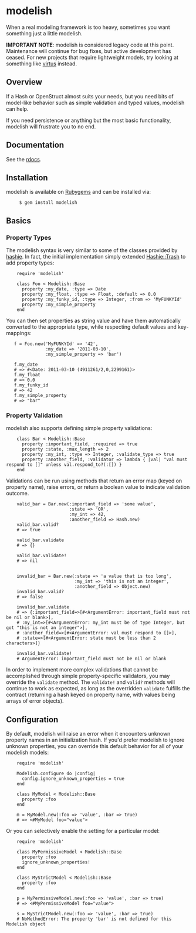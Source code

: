 # modelish #

When a real modeling framework is too heavy, sometimes you want something just 
a little modelish.

**IMPORTANT NOTE**: modelish is considered legacy code at this point.
Maintenance will continue for bug fixes, but active development has ceased.
For new projects that require lightweight models, try looking at something like
[virtus](https://github.com/solnic/virtus) instead.

## Overview ##

If a Hash or OpenStruct almost suits your needs, but you need bits of 
model-like behavior such as simple validation and typed values, modelish can 
help.

If you need persistence or anything but the most basic functionality, modelish 
will frustrate you to no end.

## Documentation ##

See the [rdocs][docs].

## Installation ##

modelish is available on [Rubygems][rubygems] and can be installed via:

         $ gem install modelish

## Basics ##

### Property Types ###

The modelish syntax is very similar to some of the classes provided by 
[hashie]. In fact, the initial implementation simply extended 
[Hashie::Trash][trash] to add property types:

        require 'modelish'

        class Foo < Modelish::Base
          property :my_date, :type => Date
          property :my_float, :type => Float, :default => 0.0
          property :my_funky_id, :type => Integer, :from => 'MyFUNKYId'
          property :my_simple_property
        end

You can then set properties as string value and have them automatically 
converted to the appropriate type, while respecting default values and 
key-mappings:

       f = Foo.new('MyFUNKYId' => '42', 
                   :my_date => '2011-03-10', 
                   :my_simple_property => 'bar')

       f.my_date
       # => #<Date: 2011-03-10 (4911261/2,0,2299161)> 
       f.my_float
       # => 0.0 
       f.my_funky_id
       # => 42 
       f.my_simple_property
       # => "bar" 

### Property Validation ###

modelish also supports defining simple property validations:

        class Bar < Modelish::Base
          property :important_field, :required => true
          property :state, :max_length => 2
          property :my_int, :type => Integer, :validate_type => true
          property :another_field, :validator => lambda { |val| "val must respond to []" unless val.respond_to?(:[]) }
        end

Validations can be run using methods that return an error map (keyed on property name), raise errors, or return a boolean value to indicate validation outcome.

        valid_bar = Bar.new(:important_field => 'some value', 
                            :state => 'OR', 
                            :my_int => 42, 
                            :another_field => Hash.new)
        valid_bar.valid?
        # => true

        valid_bar.validate
        # => {}

        valid_bar.validate!
        # => nil


        invalid_bar = Bar.new(:state => 'a value that is too long',
                              :my_int => 'this is not an integer',
                              :another_field => Object.new)
        invalid_bar.valid?
        # => false

        invalid_bar.validate
        # => {:important_field=>[#<ArgumentError: important_field must not be nil or blank>],
        # :my_int=>[#<ArgumentError: my_int must be of type Integer, but got "this is not an integer">],
        # :another_field=>[#<ArgumentError: val must respond to []>], 
        # :state=>[#<ArgumentError: state must be less than 2 characters>]}

        invalid_bar.validate!
        # ArgumentError: important_field must not be nil or blank

In order to implement more complex validations that cannot be accomplished through simple property-specific validators, you may override the `validate` method. The `validate!` and `valid?` methods will continue to work as expected, as long as the overridden `validate` fulfills the contract (returning a hash keyed on property name, with values being arrays of error objects).

## Configuration ##

By default, modelish will raise an error when it encounters unknown property names in an initialization hash. If you'd prefer modelish to ignore unknown properties, you can override this default behavior for all of your modelish models:

        require 'modelish'

        Modelish.configure do |config|
          config.ignore_unknown_properties = true
        end

        class MyModel < Modelish::Base
          property :foo
        end

        m = MyModel.new(:foo => 'value', :bar => true)
        # => <#MyModel foo="value">

Or you can selectively enable the setting for a particular model:

        require 'modelish'

        class MyPermissiveModel < Modelish::Base
          property :foo
          ignore_unknown_properties!
        end

        class MyStrictModel < Modelish::Base
          property :foo
        end

        p = MyPermissiveModel.new(:foo => 'value', :bar => true)
        # => <#MyPermissiveModel foo="value">

        s = MyStrictModel.new(:foo => 'value', :bar => true)
        # NoMethodError: The property 'bar' is not defined for this Modelish object

 [hashie]: https://github.com/intridea/hashie
 [trash]: http://rdoc.info/github/intridea/hashie/master/Hashie/Trash
 [rubygems]: https://rubygems.org/gems/modelish
 [docs]: http://rubydoc.info/gems/modelish
